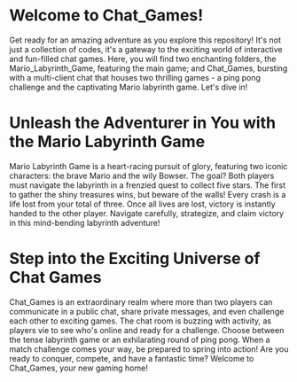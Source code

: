 
# Welcome to Chat_Games!
Get ready for an amazing adventure as you explore this repository! It's not just a collection of codes, it's a gateway to the exciting world of interactive and fun-filled chat games. Here, you will find two enchanting folders, the Mario_Labyrinth_Game, featuring the main game; and Chat_Games, bursting with a multi-client chat that houses two thrilling games - a ping pong challenge and the captivating Mario labyrinth game. Let's dive in!

# Unleash the Adventurer in You with the Mario Labyrinth Game
Mario Labyrinth Game is a heart-racing pursuit of glory, featuring two iconic characters: the brave Mario and the wily Bowser. The goal? Both players must navigate the labyrinth in a frenzied quest to collect five stars. The first to gather the shiny treasures wins, but beware of the walls! Every crash is a life lost from your total of three. Once all lives are lost, victory is instantly handed to the other player. Navigate carefully, strategize, and claim victory in this mind-bending labyrinth adventure!

# Step into the Exciting Universe of Chat Games
Chat_Games is an extraordinary realm where more than two players can communicate in a public chat, share private messages, and even challenge each other to exciting games. The chat room is buzzing with activity, as players vie to see who's online and ready for a challenge. Choose between the tense labyrinth game or an exhilarating round of ping pong. When a match challenge comes your way, be prepared to spring into action! Are you ready to conquer, compete, and have a fantastic time? Welcome to Chat_Games, your new gaming home!
